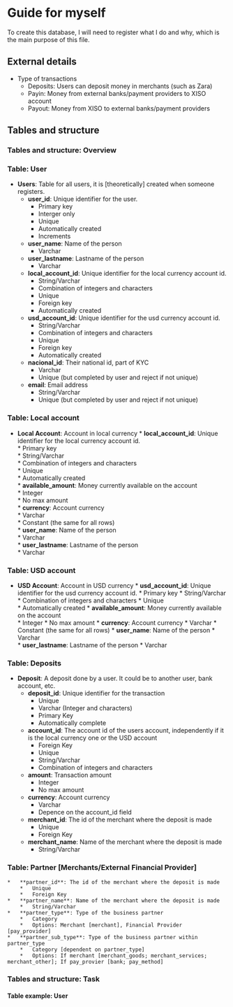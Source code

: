 # Guide for myself 
To create this database, I will need to register what I do and why, which is the main purpose of this file.    

## External details
*   Type of transactions
    *   Deposits: Users can deposit money in merchants (such as Zara) 
    *   Payin: Money from external banks/payment providers to XISO account 
    *   Payout: Money from XISO to external banks/payment providers

## Tables and structure 

### Tables and structure: Overview 
### Table: User 
*   **Users**: Table for all users, it is [theoretically] created when someone registers.    
    *   **user_id**: Unique identifier for the user. 
        *   Primary key
        *   Interger only    
        *   Unique   
        *   Automatically created 
        *   Increments 
    *   **user_name**: Name of the person 
        *   Varchar  
    *   **user_lastname**: Lastname of the person   
        *   Varchar    
    *   **local_account_id**: Unique identifier for the local currency account id.    
        *   String/Varchar   
        *   Combination of integers and characters    
        *   Unique     
        *   Foreign key   
        *   Automatically created    
    *   **usd_account_id**: Unique identifier for the usd currency account id.    
        *   String/Varchar   
        *   Combination of integers and characters    
        *   Unique     
        *   Foreign key   
        *   Automatically created    
    *   **nacional_id**: Their national id, part of KYC   
        *   Varchar   
        *   Unique (but completed by user and reject if not unique)  
    *   **email**: Email address 
        *   String/Varchar 
        *   Unique (but completed by user and reject if not unique) 
        
### Table: Local account 
*   **Local Account**: Account in local currency
        *   **local_account_id**: Unique identifier for the local currency account id.  
            *   Primary key     
            *   String/Varchar     
            *   Combination of integers and characters    
            *   Unique      
            *   Automatically created   
        *   **available_amount**: Money currently available on the account    
            *   Integer     
            *   No max amount   
        *   **currency**: Account currency      
            *   Varchar     
            *   Constant (the same for all rows)        
        *   **user_name**: Name of the person       
            *   Varchar     
        *   **user_lastname**: Lastname of the person   
            *   Varchar     

### Table: USD account
*   **USD Account**: Account in USD currency
        *   **usd_account_id**: Unique identifier for the usd currency account id. 
            *   Primary key
            *   String/Varchar
            *   Combination of integers and characters 
            *   Unique  
            *   Automatically created 
        *   **available_amount**: Money currently available on the account  
            *   Integer
            *   No max amount 
        *   **currency**: Account currency
            *   Varchar
            *   Constant (the same for all rows)
        *   **user_name**: Name of the person 
            *   Varchar  
        *   **user_lastname**: Lastname of the person
            *   Varchar 

### Table: Deposits 
*   **Deposit**: A deposit done by a user. It could be to another user, bank account, etc.    
    *   **deposit_id**: Unique identifier for the transaction    
        *   Unique
        *   Varchar (Integer and characters)
        *   Primary Key
        *   Automatically complete
    *   **account_id**: The account id of the users account, independently if it is the local currency one or the USD account 
        *   Foreign Key 
        *   Unique
        *   String/Varchar   
        *   Combination of integers and characters    
    *   **amount**: Transaction amount  
        *   Integer
        *   No max amount 
    *   **currency**: Account currency
        *   Varchar
        *   Depence on the account_id field 
    *   **merchant_id**: The id of the merchant where the deposit is made 
        *   Unique 
        *   Foreign Key 
    *   **merchant_name**: Name of the merchant where the deposit is made
        *   String/Varchar 

### Table: Partner [Merchants/External Financial Provider] 
    *   **partner_id**: The id of the merchant where the deposit is made 
        *   Unique 
        *   Foreign Key 
    *   **partner_name**: Name of the merchant where the deposit is made
        *   String/Varchar 
    *   **partner_type**: Type of the business partner
        *   Category 
        *   Options: Merchant [merchant], Financial Provider [pay_provider]
    *   **partner_sub_type**: Type of the business partner within partner_type
        *   Category [dependent on partner_type] 
        *   Options: If merchant [merchant_goods; merchant_services; merchant_other]; If pay_provier [bank; pay_method] 
### Tables and structure: Task 

#### Table example: User  